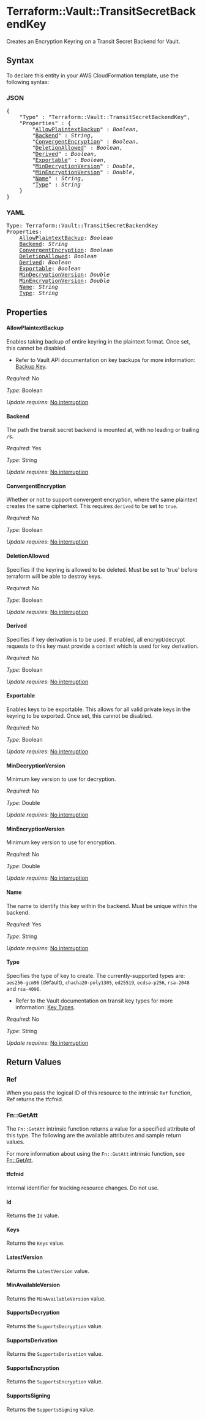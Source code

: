 # Terraform::Vault::TransitSecretBackendKey

Creates an Encryption Keyring on a Transit Secret Backend for Vault.

## Syntax

To declare this entity in your AWS CloudFormation template, use the following syntax:

### JSON

<pre>
{
    "Type" : "Terraform::Vault::TransitSecretBackendKey",
    "Properties" : {
        "<a href="#allowplaintextbackup" title="AllowPlaintextBackup">AllowPlaintextBackup</a>" : <i>Boolean</i>,
        "<a href="#backend" title="Backend">Backend</a>" : <i>String</i>,
        "<a href="#convergentencryption" title="ConvergentEncryption">ConvergentEncryption</a>" : <i>Boolean</i>,
        "<a href="#deletionallowed" title="DeletionAllowed">DeletionAllowed</a>" : <i>Boolean</i>,
        "<a href="#derived" title="Derived">Derived</a>" : <i>Boolean</i>,
        "<a href="#exportable" title="Exportable">Exportable</a>" : <i>Boolean</i>,
        "<a href="#mindecryptionversion" title="MinDecryptionVersion">MinDecryptionVersion</a>" : <i>Double</i>,
        "<a href="#minencryptionversion" title="MinEncryptionVersion">MinEncryptionVersion</a>" : <i>Double</i>,
        "<a href="#name" title="Name">Name</a>" : <i>String</i>,
        "<a href="#type" title="Type">Type</a>" : <i>String</i>
    }
}
</pre>

### YAML

<pre>
Type: Terraform::Vault::TransitSecretBackendKey
Properties:
    <a href="#allowplaintextbackup" title="AllowPlaintextBackup">AllowPlaintextBackup</a>: <i>Boolean</i>
    <a href="#backend" title="Backend">Backend</a>: <i>String</i>
    <a href="#convergentencryption" title="ConvergentEncryption">ConvergentEncryption</a>: <i>Boolean</i>
    <a href="#deletionallowed" title="DeletionAllowed">DeletionAllowed</a>: <i>Boolean</i>
    <a href="#derived" title="Derived">Derived</a>: <i>Boolean</i>
    <a href="#exportable" title="Exportable">Exportable</a>: <i>Boolean</i>
    <a href="#mindecryptionversion" title="MinDecryptionVersion">MinDecryptionVersion</a>: <i>Double</i>
    <a href="#minencryptionversion" title="MinEncryptionVersion">MinEncryptionVersion</a>: <i>Double</i>
    <a href="#name" title="Name">Name</a>: <i>String</i>
    <a href="#type" title="Type">Type</a>: <i>String</i>
</pre>

## Properties

#### AllowPlaintextBackup

Enables taking backup of entire keyring in the plaintext format. Once set, this cannot be disabled.
* Refer to Vault API documentation on key backups for more information: [Backup Key](https://www.vaultproject.io/api/secret/transit/index.html#backup-key).

_Required_: No

_Type_: Boolean

_Update requires_: [No interruption](https://docs.aws.amazon.com/AWSCloudFormation/latest/UserGuide/using-cfn-updating-stacks-update-behaviors.html#update-no-interrupt)

#### Backend

The path the transit secret backend is mounted at, with no leading or trailing `/`s.

_Required_: Yes

_Type_: String

_Update requires_: [No interruption](https://docs.aws.amazon.com/AWSCloudFormation/latest/UserGuide/using-cfn-updating-stacks-update-behaviors.html#update-no-interrupt)

#### ConvergentEncryption

Whether or not to support convergent encryption, where the same plaintext creates the same ciphertext. This requires `derived` to be set to `true`.

_Required_: No

_Type_: Boolean

_Update requires_: [No interruption](https://docs.aws.amazon.com/AWSCloudFormation/latest/UserGuide/using-cfn-updating-stacks-update-behaviors.html#update-no-interrupt)

#### DeletionAllowed

Specifies if the keyring is allowed to be deleted. Must be set to 'true' before terraform will be able to destroy keys.

_Required_: No

_Type_: Boolean

_Update requires_: [No interruption](https://docs.aws.amazon.com/AWSCloudFormation/latest/UserGuide/using-cfn-updating-stacks-update-behaviors.html#update-no-interrupt)

#### Derived

Specifies if key derivation is to be used. If enabled, all encrypt/decrypt requests to this key must provide a context which is used for key derivation.

_Required_: No

_Type_: Boolean

_Update requires_: [No interruption](https://docs.aws.amazon.com/AWSCloudFormation/latest/UserGuide/using-cfn-updating-stacks-update-behaviors.html#update-no-interrupt)

#### Exportable

Enables keys to be exportable. This allows for all valid private keys in the keyring to be exported. Once set, this cannot be disabled.

_Required_: No

_Type_: Boolean

_Update requires_: [No interruption](https://docs.aws.amazon.com/AWSCloudFormation/latest/UserGuide/using-cfn-updating-stacks-update-behaviors.html#update-no-interrupt)

#### MinDecryptionVersion

Minimum key version to use for decryption.

_Required_: No

_Type_: Double

_Update requires_: [No interruption](https://docs.aws.amazon.com/AWSCloudFormation/latest/UserGuide/using-cfn-updating-stacks-update-behaviors.html#update-no-interrupt)

#### MinEncryptionVersion

Minimum key version to use for encryption.

_Required_: No

_Type_: Double

_Update requires_: [No interruption](https://docs.aws.amazon.com/AWSCloudFormation/latest/UserGuide/using-cfn-updating-stacks-update-behaviors.html#update-no-interrupt)

#### Name

The name to identify this key within the backend. Must be unique within the backend.

_Required_: Yes

_Type_: String

_Update requires_: [No interruption](https://docs.aws.amazon.com/AWSCloudFormation/latest/UserGuide/using-cfn-updating-stacks-update-behaviors.html#update-no-interrupt)

#### Type

Specifies the type of key to create. The currently-supported types are: `aes256-gcm96` (default), `chacha20-poly1305`, `ed25519`, `ecdsa-p256`, `rsa-2048` and `rsa-4096`.
* Refer to the Vault documentation on transit key types for more information: [Key Types](https://www.vaultproject.io/docs/secrets/transit/index.html#key-types).

_Required_: No

_Type_: String

_Update requires_: [No interruption](https://docs.aws.amazon.com/AWSCloudFormation/latest/UserGuide/using-cfn-updating-stacks-update-behaviors.html#update-no-interrupt)

## Return Values

### Ref

When you pass the logical ID of this resource to the intrinsic `Ref` function, Ref returns the tfcfnid.

### Fn::GetAtt

The `Fn::GetAtt` intrinsic function returns a value for a specified attribute of this type. The following are the available attributes and sample return values.

For more information about using the `Fn::GetAtt` intrinsic function, see [Fn::GetAtt](https://docs.aws.amazon.com/AWSCloudFormation/latest/UserGuide/intrinsic-function-reference-getatt.html).

#### tfcfnid

Internal identifier for tracking resource changes. Do not use.

#### Id

Returns the <code>Id</code> value.

#### Keys

Returns the <code>Keys</code> value.

#### LatestVersion

Returns the <code>LatestVersion</code> value.

#### MinAvailableVersion

Returns the <code>MinAvailableVersion</code> value.

#### SupportsDecryption

Returns the <code>SupportsDecryption</code> value.

#### SupportsDerivation

Returns the <code>SupportsDerivation</code> value.

#### SupportsEncryption

Returns the <code>SupportsEncryption</code> value.

#### SupportsSigning

Returns the <code>SupportsSigning</code> value.

